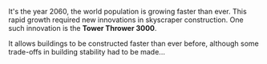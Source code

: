 It's the year 2060, the world population is growing faster than ever.
This rapid growth required new innovations in skyscraper construction.
One such innovation is the **Tower Thrower 3000**.

It allows buildings to be constructed faster than ever before, although some
trade-offs in building stability had to be made...